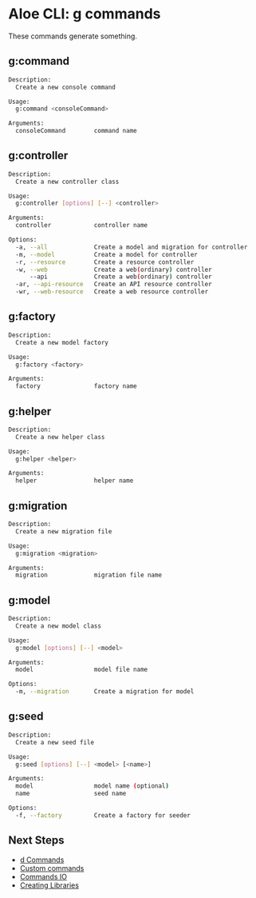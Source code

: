 # Aloe CLI: g commands

These commands generate something.

## g:command

```sh
Description:
  Create a new console command

Usage:
  g:command <consoleCommand>

Arguments:
  consoleCommand        command name
```

## g:controller

```sh
Description:
  Create a new controller class

Usage:
  g:controller [options] [--] <controller>

Arguments:
  controller            controller name

Options:
  -a, --all             Create a model and migration for controller
  -m, --model           Create a model for controller
  -r, --resource        Create a resource controller
  -w, --web             Create a web(ordinary) controller
      --api             Create a web(ordinary) controller
  -ar, --api-resource   Create an API resource controller
  -wr, --web-resource   Create a web resource controller
```

## g:factory

```sh
Description:
  Create a new model factory

Usage:
  g:factory <factory>

Arguments:
  factory               factory name
```

## g:helper

```sh
Description:
  Create a new helper class

Usage:
  g:helper <helper>

Arguments:
  helper                helper name
```

## g:migration

```sh
Description:
  Create a new migration file

Usage:
  g:migration <migration>

Arguments:
  migration             migration file name
```

## g:model

```sh
Description:
  Create a new model class

Usage:
  g:model [options] [--] <model>

Arguments:
  model                 model file name

Options:
  -m, --migration       Create a migration for model
```

## g:seed

```sh
Description:
  Create a new seed file

Usage:
  g:seed [options] [--] <model> [<name>]

Arguments:
  model                 model name (optional)
  name                  seed name

Options:
  -f, --factory         Create a factory for seeder
```

## Next Steps

- [d Commands](/aloe-cli/v/1.0/commands/d-commands)
- [Custom commands](/aloe-cli/v/1.0/commands/custom)
- [Commands IO](/aloe-cli/v/1.0/commands/io)
- [Creating Libraries](/aloe-cli/v/1.0/libraries)

